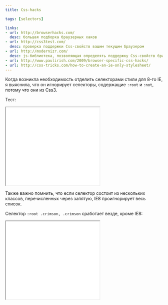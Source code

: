 ```yaml
---
title: Css-hacks

tags: [selectors]

links:
- url: http://browserhacks.com/
  desc: большая подборка браузерных хаков
- url: http://css3test.com/
  desc: проверка поддержки Css-свойств вашим текущим браузером
- url: http://modernizr.com/
  desc: js-библиотека, позволяющая определять поддержку Css-свойств браузером пользователя
- url: http://www.paulirish.com/2009/browser-specific-css-hacks/
- url: http://css-tricks.com/how-to-create-an-ie-only-stylesheet/
---
```


Когда возникла необходимость отделить селекторами стили для 8-го IE, я выяснила, что он игнорирует селекторы, содержащие <code>:root</code> и <code>:not</code>, потому что они из Css3.<!--more-->

Тест:

<iframe class="live-snippet" style="height: 250px" src="../assets/demo/css-hacks/demo_1.html?css"></iframe>

Также важно помнить, что если селектор состоит из нескольких классов, перечисленных через запятую, IE8 проигнорирует весь список.

Селектор <code>:root .crimson, .crimson</code> сработает везде, кроме IE8:

<iframe class="live-snippet" style="height: 250px" src="../assets/demo/css-hacks/demo_2.html?css"></iframe>
